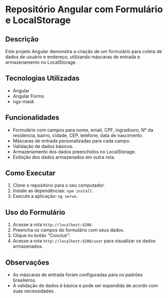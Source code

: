 # Repositório Angular com Formulário e LocalStorage

## Descrição

Este projeto Angular demonstra a criação de um formulário para coleta de dados de usuário e endereço, utilizando máscaras de entrada e armazenamento no LocalStorage.

## Tecnologias Utilizadas

* Angular
* Angular Forms
* ngx-mask

## Funcionalidades

* Formulário com campos para nome, email, CPF, logradouro, N° da residencia, bairro, cidade, CEP, telefone, data de nascimento.
* Máscaras de entrada personalizadas para cada campo.
* Validação de dados básicos.
* Armazenamento dos dados preenchidos no LocalStorage.
* Exibição dos dados armazenados em outra rota.

## Como Executar

1. Clone o repositório para o seu computador.
2. Instale as dependências: `npm install`.
3. Execute a aplicação: `ng serve`.

## Uso do Formulário

1. Acesse a rota `http://localhost:4200`.
2. Preencha os campos do formulário com seus dados.
3. Clique no botão "Concluir".
4. Acesse a rota `http://localhost:4200/user` para visualizar os dados armazenados.

## Observações

* As máscaras de entrada foram configuradas para os padrões brasileiros.
* A validação de dados é básica e pode ser expandida de acordo com suas necessidades.
